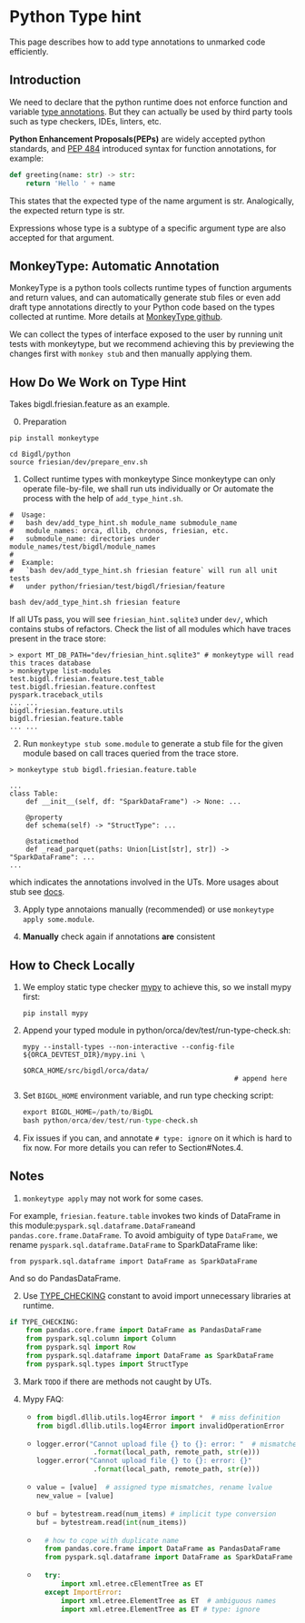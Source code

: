 # Python Type hint

This page describes how to add type annotations to unmarked code efficiently.

## Introduction

We need to declare that the python runtime does not enforce function and variable [type annotations](https://docs.python.org/3/library/typing.html#module-typing). But they can actually be used by third party tools such as type checkers, IDEs, linters, etc.

**Python Enhancement Proposals(PEPs)** are widely accepted python standards, and [PEP 484](https://peps.python.org/pep-0484/) introduced syntax for function annotations, for example:
```python
def greeting(name: str) -> str:
    return 'Hello ' + name
```
This states that the expected type of the name argument is str. Analogically, the expected return type is str.

Expressions whose type is a subtype of a specific argument type are also accepted for that argument.

## MonkeyType: Automatic Annotation

MonkeyType is a python tools collects runtime types of function arguments and return values, and can automatically generate stub files or even add draft type annotations directly to your Python code based on the types collected at runtime. More details at [MonkeyType github](https://github.com/Instagram/MonkeyType#example).

We can collect the types of interface exposed to the user by running unit tests with monkeytype, but we recommend achieving this by previewing the changes first with `monkey stub` and then manually applying them.

## How Do We Work on Type Hint
Takes bigdl.friesian.feature as an example.

0. Preparation
```shell
pip install monkeytype

cd Bigdl/python
source friesian/dev/prepare_env.sh
```

1. Collect runtime types with monkeytype
Since monkeytype can only operate file-by-file, we shall run uts individually or Or automate the process with the help of `add_type_hint.sh`.
```shell
#  Usage:
#   bash dev/add_type_hint.sh module_name submodule_name
#   module_names: orca, dllib, chronos, friesian, etc.
#   submodule_name: directories under module_names/test/bigdl/module_names
#  
#  Example:
#   `bash dev/add_type_hint.sh friesian feature` will run all unit tests 
#   under python/friesian/test/bigdl/friesian/feature

bash dev/add_type_hint.sh friesian feature
```
If all UTs pass, you will see `friesian_hint.sqlite3` under `dev/`, which contains stubs of refactors. Check the list of all modules which have traces present in the trace store:
```shell
> export MT_DB_PATH="dev/friesian_hint.sqlite3" # monkeytype will read this traces database
> monkeytype list-modules
test.bigdl.friesian.feature.test_table
test.bigdl.friesian.feature.conftest
pyspark.traceback_utils
... ...
bigdl.friesian.feature.utils
bigdl.friesian.feature.table
... ...
```

2. Run `monkeytype stub some.module` to generate a stub file for the given module based on call traces queried from the trace store.
```shell
> monkeytype stub bigdl.friesian.feature.table

...
class Table:
    def __init__(self, df: "SparkDataFrame") -> None: ...

    @property
    def schema(self) -> "StructType": ...

    @staticmethod
    def _read_parquet(paths: Union[List[str], str]) -> "SparkDataFrame": ...
...

```
which indicates the annotations involved in the UTs. More usages about stub see [docs](https://monkeytype.readthedocs.io/en/latest/generation.html#monkeytype-stub).

3. Apply type annotaions manually (recommended) or use `monkeytype apply some.module`.

4. **Manually** check again if annotations **are** consistent

## How to Check Locally

1. We employ static type checker [mypy](http://mypy-lang.org/) to achieve this, so we install mypy first:
    ```shell
    pip install mypy
    ```

2. Append your typed module in python/orca/dev/test/run-type-check.sh:
    ```shell
    mypy --install-types --non-interactive --config-file ${ORCA_DEVTEST_DIR}/mypy.ini \
                                                        $ORCA_HOME/src/bigdl/orca/data/
                                                        # append here
    ```

3. Set `BIGDL_HOME` environment variable, and run type checking script:
    ```python
    export BIGDL_HOME=/path/to/BigDL
    bash python/orca/dev/test/run-type-check.sh
    ```

4. Fix issues if you can, and annotate `# type: ignore` on it which is hard to fix now. For more details you can refer to Section#Notes.4.

## Notes
1. `monkeytype apply` may not work for some cases. 

For example, `friesian.feature.table` invokes two kinds of DataFrame in this module:` pyspark.sql.dataframe.DataFrame `and `pandas.core.frame.DataFrame`. To avoid ambiguity of type `DataFrame`, we rename `pyspark.sql.dataframe.DataFrame` to SparkDataFrame like:
```
from pyspark.sql.dataframe import DataFrame as SparkDataFrame
```
And so do PandasDataFrame.

2. Use [TYPE_CHECKING](https://docs.python.org/3/library/typing.html#constant) constant to avoid import unnecessary libraries at runtime.
```python
if TYPE_CHECKING:
    from pandas.core.frame import DataFrame as PandasDataFrame
    from pyspark.sql.column import Column
    from pyspark.sql import Row
    from pyspark.sql.dataframe import DataFrame as SparkDataFrame
    from pyspark.sql.types import StructType
```
3. Mark `TODO` if there are methods not caught by UTs.

4. Mypy FAQ:

    * ```python
      from bigdl.dllib.utils.log4Error import *  # miss definition
      from bigdl.dllib.utils.log4Error import invalidOperationError
      ```
    * ```python
      logger.error("Cannot upload file {} to {}: error: "  # mismatched placeholders
                    .format(local_path, remote_path, str(e)))
      logger.error("Cannot upload file {} to {}: error: {}"
                    .format(local_path, remote_path, str(e)))
      ```
    * ```python
      value = [value]  # assigned type mismatches, rename lvalue
      new_value = [value]
      ```
    * ```python
      buf = bytestream.read(num_items) # implicit type conversion
      buf = bytestream.read(int(num_items))
      ```
    * ```python
        # how to cope with duplicate name
        from pandas.core.frame import DataFrame as PandasDataFrame
        from pyspark.sql.dataframe import DataFrame as SparkDataFrame
      ```
    * ```python
        try:
            import xml.etree.cElementTree as ET
        except ImportError:
            import xml.etree.ElementTree as ET  # ambiguous names
            import xml.etree.ElementTree as ET # type: ignore
      ```

